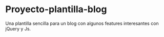 # Proyecto-plantilla-blog
Una plantilla sencilla para un blog con algunos features interesantes con jQuery y Js.
